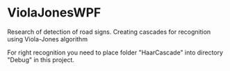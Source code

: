 # ViolaJonesWPF
Research of detection of road signs. Creating cascades for recognition using Viola-Jones algorithm


For right recognition you need to place folder "HaarCascade" into directory "Debug" in this project.
